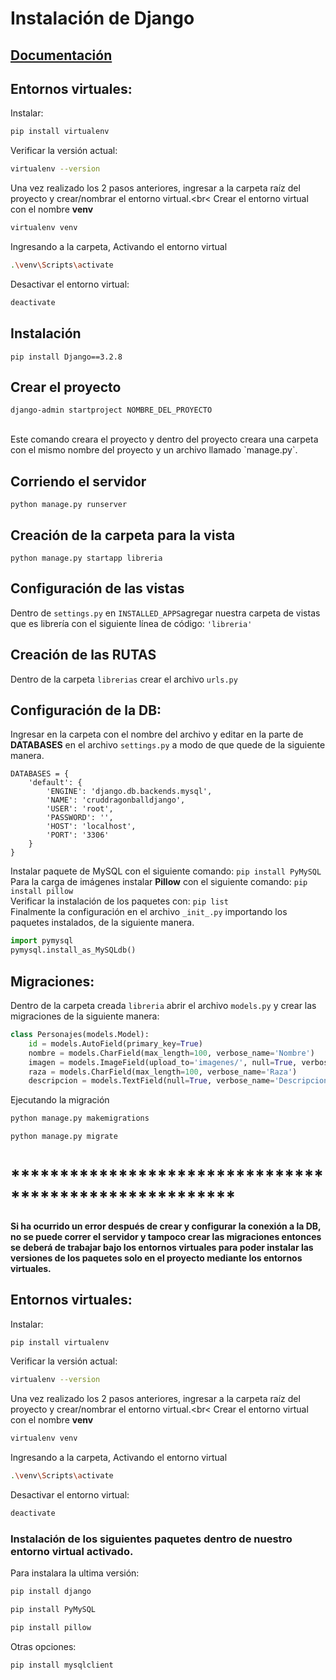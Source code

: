 #   Instalación de Django

##  [Documentación](https://www.djangoproject.com/download/)

##  Entornos virtuales:
Instalar:
```sh
pip install virtualenv
```
Verificar la versión actual:
```sh
virtualenv --version
```


Una vez realizado los 2 pasos anteriores, ingresar a la carpeta raíz del proyecto y crear/nombrar el entorno virtual.<br<
Crear el entorno virtual con el nombre **venv**
```sh
virtualenv venv
```
Ingresando a la carpeta, Activando el entorno virtual
```sh
.\venv\Scripts\activate
```
Desactivar el entorno virtual:
```sh
deactivate
```

##  Instalación
`pip install Django==3.2.8`

##  Crear el proyecto
`django-admin startproject NOMBRE_DEL_PROYECTO`

<br>
Este comando creara el proyecto y dentro del proyecto creara una carpeta con el mismo nombre del proyecto y un archivo llamado `manage.py`.

##  Corriendo el servidor
`python manage.py runserver`

##  Creación de la carpeta para la vista
`python manage.py startapp libreria`

##  Configuración de las vistas
Dentro de `settings.py` en 
`INSTALLED_APPS`agregar nuestra carpeta de vistas que es librería con el siguiente línea de código: 
`'libreria'`

##  Creación de las RUTAS
Dentro de la carpeta `librerias` crear el archivo `urls.py`

##  Configuración de la DB:
Ingresar en la carpeta con el nombre del archivo y editar en la parte de **DATABASES** en el archivo `settings.py` a modo de que quede de la siguiente manera.
```
DATABASES = {
    'default': {
        'ENGINE': 'django.db.backends.mysql',
        'NAME': 'cruddragonballdjango',
        'USER': 'root',
        'PASSWORD': '',
        'HOST': 'localhost',
        'PORT': '3306'
    }
}
```
Instalar paquete de MySQL con el siguiente comando: `pip install PyMySQL` <br>
Para la carga de imágenes instalar **Pillow** con el siguiente comando: `pip install pillow` <br>
Verificar la instalación de los paquetes con: `pip list` <br>
Finalmente la configuración en el archivo `_init_.py` importando los paquetes instalados, de la siguiente manera.
```py
import pymysql
pymysql.install_as_MySQLdb()
```


##  Migraciones:
Dentro de la carpeta creada `libreria` abrir el archivo `models.py` y crear las migraciones de la siguiente manera:
```py
class Personajes(models.Model):
    id = models.AutoField(primary_key=True)
    nombre = models.CharField(max_length=100, verbose_name='Nombre')
    imagen = models.ImageField(upload_to='imagenes/', null=True, verbose_name='Imagen')
    raza = models.CharField(max_length=100, verbose_name='Raza')
    descripcion = models.TextField(null=True, verbose_name='Descripcion')
```
Ejecutando la migración
```sh
python manage.py makemigrations
```
```sh
python manage.py migrate
```
#   *******************************************************

####    Si ha ocurrido un error después de crear y configurar la conexión a la DB, no se puede correr el servidor y tampoco crear las migraciones entonces se deberá de trabajar bajo los entornos virtuales para poder instalar las versiones de los paquetes solo en el proyecto mediante los entornos virtuales.

##  Entornos virtuales:
Instalar:
```sh
pip install virtualenv
```
Verificar la versión actual:
```sh
virtualenv --version
```


Una vez realizado los 2 pasos anteriores, ingresar a la carpeta raíz del proyecto y crear/nombrar el entorno virtual.<br<
Crear el entorno virtual con el nombre **venv**
```sh
virtualenv venv
```
Ingresando a la carpeta, Activando el entorno virtual
```sh
.\venv\Scripts\activate
```
Desactivar el entorno virtual:
```sh
deactivate
```
### Instalación de los siguientes paquetes dentro de nuestro entorno virtual activado.
Para instalara la ultima versión:
```sh
pip install django
```
```sh
pip install PyMySQL
```
```sh
pip install pillow
```
Otras opciones:
```sh
pip install mysqlclient
```
```sh
```
```sh
```